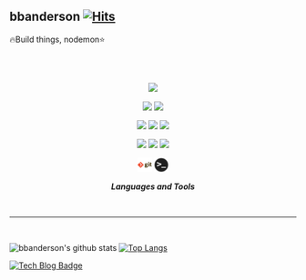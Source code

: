 ## bbanderson [![Hits](https://hits.seeyoufarm.com/api/count/incr/badge.svg?url=https%3A%2F%2Fgithub.com%2Fbbanderson)](https://hits.seeyoufarm.com)

🔥Build things, nodemon⭐️
  
<br>
<br>

<div align=center>

<code><img height="25" src="https://d1telmomo28umc.cloudfront.net/media/public/badges/nodeJSBadge.png"></code>

<code><img height="25" src="https://d1telmomo28umc.cloudfront.net/media/public/badges/html5_1IJr1hb.png"></code>
<code><img height="25" src="https://d1telmomo28umc.cloudfront.net/media/public/badges/css3.png"></code>
</div>

<div align=center>

<code><img height="25" src="https://d1telmomo28umc.cloudfront.net/media/public/badges/js.png"></code>
<code><img height="25" src="https://d1telmomo28umc.cloudfront.net/media/public/badges/Pug_TAaOtzg.png"></code>
<code><img height="25" src="https://d1telmomo28umc.cloudfront.net/media/public/badges/es6.png"></code>
</div>

<div align=center>

<code><img height="25" src="https://d1telmomo28umc.cloudfront.net/media/public/badges/react.png"></code>
<code><img height="25" src="https://d1telmomo28umc.cloudfront.net/media/public/badges/MongoDB_eI4tP6i.png"></code>
<code><img height="25" src="https://d1telmomo28umc.cloudfront.net/media/public/badges/python.png"></code>
</div>

<div align=center>
<code><img height="25" src="https://raw.githubusercontent.com/github/explore/80688e429a7d4ef2fca1e82350fe8e3517d3494d/topics/git/git.png"></code>
<code><img height="25" src="https://raw.githubusercontent.com/github/explore/80688e429a7d4ef2fca1e82350fe8e3517d3494d/topics/terminal/terminal.png"></code>
</div>

<div align=center>

***Languages and Tools***  

</div>

<br>
<hr>
<br>

![bbanderson's github stats](https://github-readme-stats.vercel.app/api?username=bbanderson&show_icons=true&hide_border=true)
[![Top Langs](https://github-readme-stats.vercel.app/api/top-langs/?username=bbanderson&layout=compact)](https://github.com/anuraghazra/github-readme-stats)







<!--
- 🔭 I’m currently working on ...
- 🌱 I’m currently learning ...
- 👯 I’m looking to collaborate on ...
- 🤔 I’m looking for help with ...
- 💬 Ask me about ...
- 📫 How to reach me: ...
- 😄 Pronouns: ...
- ⚡ Fun fact: ...
-->



<div align=left>
  
[![Tech Blog Badge](http://img.shields.io/badge/-Tech%20blog-black?style=flat-square&logo=github&link=https://an-onymous.tistory.com/category/%EC%BB%B4%ED%93%A8%ED%84%B0%EC%96%B8%EC%96%B4)](https://an-onymous.tistory.com/category/%EC%BB%B4%ED%93%A8%ED%84%B0%EC%96%B8%EC%96%B4) 

</div>
